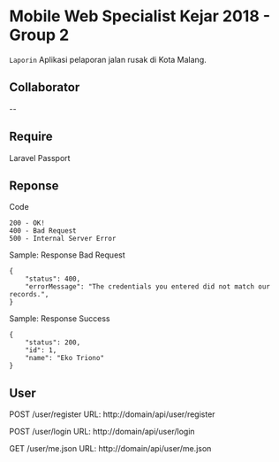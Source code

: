 # Mobile Web Specialist Kejar 2018 - Group 2

`Laporin` Aplikasi pelaporan jalan rusak di Kota Malang. 

## Collaborator
--

## Require
Laravel Passport

## Reponse
Code
```
200 - OK!
400 - Bad Request
500 - Internal Server Error
```
Sample: Response Bad Request
```
{
    "status": 400,
    "errorMessage": "The credentials you entered did not match our records.",
}
```
Sample: Response Success
```
{
    "status": 200,
    "id": 1,
    "name": "Eko Triono"
}
```

## User
POST /user/register
URL: http://domain/api/user/register

POST /user/login
URL: http://domain/api/user/login

GET /user/me.json
URL: http://domain/api/user/me.json